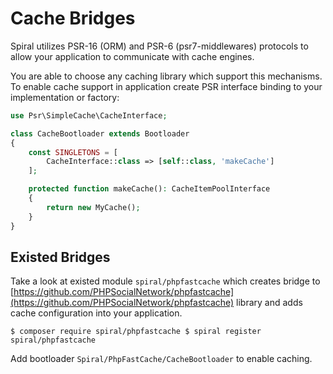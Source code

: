 # Cache Bridges
Spiral utilizes PSR-16 (ORM) and PSR-6 (psr7-middlewares) protocols to allow your application to communicate with cache engines.

You are able to choose any caching library which support this mechanisms. To enable cache support in application create PSR interface binding to your implementation or factory:

```php
use Psr\SimpleCache\CacheInterface;

class CacheBootloader extends Bootloader
{
    const SINGLETONS = [
        CacheInterface::class => [self::class, 'makeCache']
    ];  

    protected function makeCache(): CacheItemPoolInterface
    {
        return new MyCache();
    }
}
```

## Existed Bridges
Take a look at existed module `spiral/phpfastcache` which creates bridge to [https://github.com/PHPSocialNetwork/phpfastcache](https://github.com/PHPSocialNetwork/phpfastcache) library and adds cache configuration into your application.

`$ composer require spiral/phpfastcache
$ spiral register spiral/phpfastcache`

Add bootloader `Spiral/PhpFastCache/CacheBootloader` to enable caching. 

